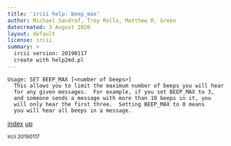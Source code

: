 ```yaml
---
title: 'ircii help: beep_max'
author: Michael Sandrof, Troy Rollo, Matthew R. Green
datecreated: 3 August 2020
layout: default
license: ircii
summary: >
  ircii version: 20190117
  create with help2md.pl
---
```

```
Usage: SET BEEP_MAX [<number of beeps>]
  This allows you to limit the maximum number of beeps you will hear
  for any given messages.  For example, if you set BEEP_MAX to 3,
  and someone sends a message with more than 10 beeps in it, you
  will only hear the first three.  Setting BEEP_MAX to 0 means
  you will hear all beeps in a message.
```

[index](index.html)
[up](..)

<small> ircii 20190117 </small>
